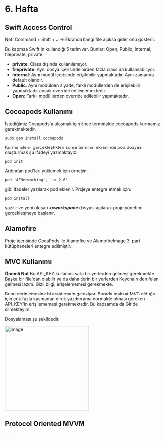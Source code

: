 # 6. Hafta

## Swift Access Control

Not: Command + Shift + J -> Ekranda hangi file açıksa gider onu gösterir.

Bu kapmsa Swift'in kullandığı 5 terim var. Bunlar: Open, Public, internal, fileprivate, private

* **private**: Class dışında kullanılamıyor.
* **fileprivate**: Aynı dosya içerisinde birden fazla class da kullanılabiliyor.
* **internal**: Aynı modül içerisinde erişilebilir yapmaktadır. Aynı zamanda default olandır.
* **Public**: Aynı modülden ziyade, farklı modüllerden de erişilebilir yapmaktadır ancak override edilememektedir.
* **Open**: Farklı modüllerden override edilebilir yapmaktadır.

## Cocoapods Kullanımı

İstediğimiz Cocapods'a ulaşmak için önce terminalde cocoapods kurmamız gerekmektedir.

```sudo gem install cocoapods```

Kurma işlemi gerçekleştikten sonra terminal ekranında pod dosyası oluşturmak şu ifadeyi yazmaktayız:

```pod init```

Ardından pod'ları yüklemek için örneğin:

```pod 'AFNetworking', '~> 2.6'```

gibi ifadeler yazılarak pod eklenir. Projeye entegre etmek için:

```pod install```

yazılır ve yeni oluşan ***xcworkspace*** dosyası açılarak proje yönetimi gerçekleşmeye başlanır.

## Alamofire

Proje içerisinde CocaPods ile Alamofire ve AlamofireImage 3. part kütüphaneleri entegre edilmiştir.

## MVC Kullanımı

**Önemli Not** Bu API_KEY kullanımı saklı bir yerlerden gelmesi gerekmekte. Başka bir file'dan olabilir ya da daha derin bir yerlerden Keychain den felan gelmesi lazım. Gizli bilgi, erişelememesi gerekmekte.

Bunu derinlemesine bi araştırmam gerekiyor. Burada maksat MVC olduğu için çok fazla kasmadan direk yazdım ama normalde olması gereken API_KEY'in erişilememesi gerekmektedir. Bu kapsamda da Git'de silmekteyim.

Dosyalaması şu şekildedir.

<img width="270" alt="image" src="https://user-images.githubusercontent.com/56068905/206101392-89ba4b12-31e7-4009-93e7-2a03fcb06e0a.png">

## Protocol Oriented MVVM

...
